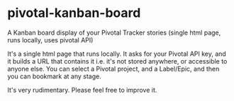 # pivotal-kanban-board
A Kanban board display of your Pivotal Tracker stories (single html page, runs locally, uses pivotal API)

It's a single html page that runs locally.
It asks for your Pivotal API key, and it builds a URL that contains it i.e. it's not stored anywhere, or accessible to anyone else.
You can select a Pivotal project, and a Label/Epic, and then you can bookmark at any stage.

It's very rudimentary. Please feel free to improve it.
